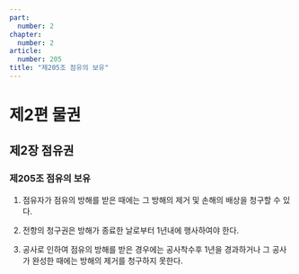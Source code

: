 ```yaml
---
part:
  number: 2
chapter:
  number: 2
article:
  number: 205
title: "제205조 점유의 보유"
---
```


# 제2편 물권

## 제2장 점유권

### 제205조 점유의 보유

1. 점유자가 점유의 방해를 받은 때에는 그 방해의 제거 및 손해의 배상을 청구할 수 있다.

2. 전항의 청구권은 방해가 종료한 날로부터 1년내에 행사하여야 한다.

3. 공사로 인하여 점유의 방해를 받은 경우에는 공사착수후 1년을 경과하거나 그 공사가 완성한 때에는 방해의 제거를 청구하지 못한다.
